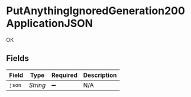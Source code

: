 # PutAnythingIgnoredGeneration200ApplicationJSON

OK


## Fields

| Field              | Type               | Required           | Description        |
| ------------------ | ------------------ | ------------------ | ------------------ |
| `json`             | *String*           | :heavy_minus_sign: | N/A                |